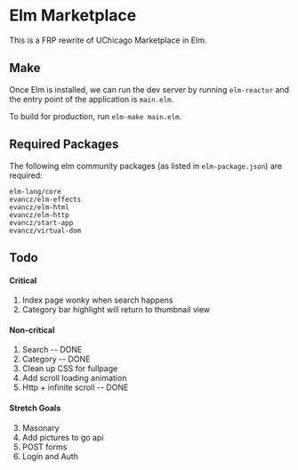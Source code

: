 # Elm Marketplace

This is a FRP rewrite of UChicago Marketplace in Elm.

## Make

Once Elm is installed, we can run the dev server by running `elm-reactor` 
and the entry point of the application is `main.elm`. 

To build for production, run `elm-make main.elm`. 

## Required Packages

The following elm community packages (as listed in `elm-package.json`) are required:

```
elm-lang/core
evancz/elm-effects
evancz/elm-html
evancz/elm-http
evancz/start-app
evancz/virtual-dom
```

## Todo

#### Critical

1. Index page wonky when search happens
2. Category bar highlight will return to thumbnail view

#### Non-critical

1. Search -- DONE
2. Category -- DONE
4. Clean up CSS for fullpage
4. Add scroll loading animation
5. Http + infinite scroll -- DONE

#### Stretch Goals

3. Masonary 
6. Add pictures to go api
6. POST forms
7. Login and Auth

